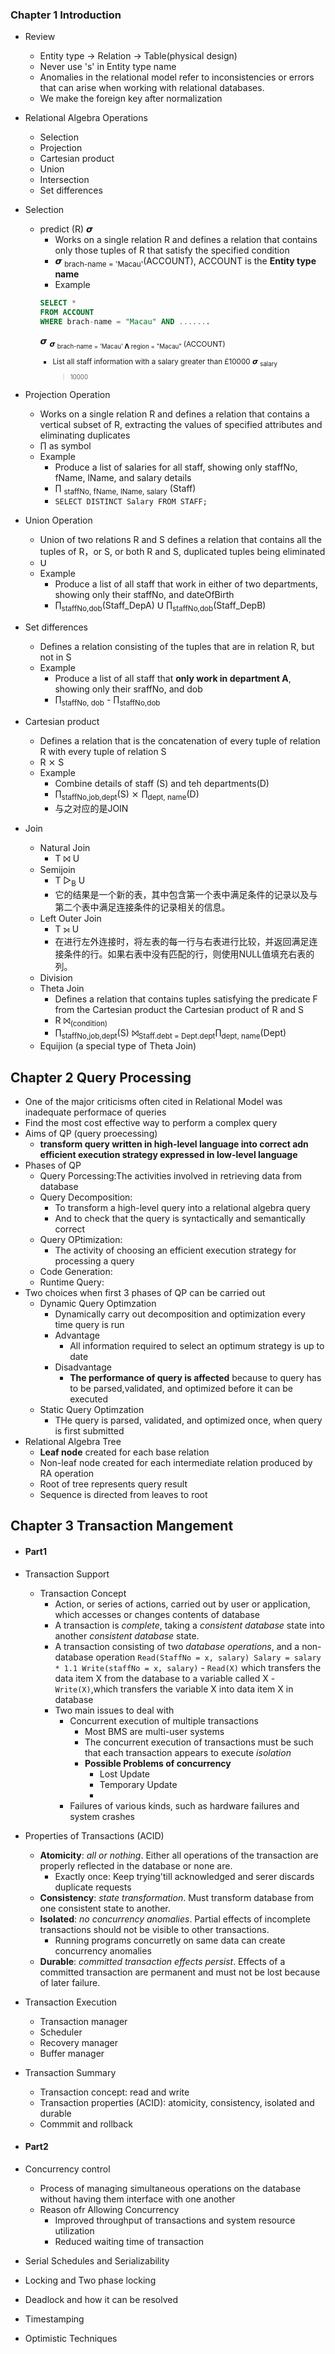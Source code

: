 ### Chapter 1 Introduction

- Review

  - Entity type -> Relation -> Table(physical design)
  - Never use 's' in Entity type name
  - Anomalies in the relational model refer to inconsistencies or errors that
    can arise when working with relational databases.
  - We make the foreign key after normalization

- Relational Algebra Operations
  - Selection
  - Projection
  - Cartesian product
  - Union
  - Intersection
  - Set differences
- Selection

  - predict (R) 𝞼
    - Works on a single relation R and defines a relation that contains only
      those tuples of R that satisfy the specified condition
    - 𝞼 <sub>brach-name = 'Macau'</sub>(ACCOUNT), ACCOUNT is the **Entity type
      name**
    - Example
    ```sql
    SELECT *
    FROM ACCOUNT
    WHERE brach-name = "Macau" AND .......
    ```
    𝞼 <sub>𝞼 <sub>brach-name = 'Macau' 𝝠 region = "Macau" </sub> (ACCOUNT)
    - List all staff information with a salary greater than £10000 𝞼 <sub>salary
      > 10000</sub>

- Projection Operation

  - Works on a single relation R and defines a relation that contains a vertical
    subset of R, extracting the values of specified attributes and eliminating
    duplicates
  - ∏ as symbol
  - Example
    - Produce a list of salaries for all staff, showing only staffNo, fName,
      lName, and salary details
    - ∏ <sub>staffNo, fName, lName, salary</sub> (Staff)
    - `SELECT DISTINCT Salary FROM STAFF;`

- Union Operation

  - Union of two relations R and S defines a relation that contains all the
    tuples of R，or S, or both R and S, duplicated tuples being eliminated
  - 𝖴
  - Example
    - Produce a list of all staff that work in either of two departments,
      showing only their staffNo, and dateOfBirth
    - ∏<sub>staffNo,dob</sub>(Staff_DepA) 𝖴 ∏<sub>staffNo,dob</sub>(Staff_DepB)

- Set differences

  - Defines a relation consisting of the tuples that are in relation R, but not
    in S
  - Example
    - Produce a list of all staff that **only work in department A**, showing
      only their sraffNo, and dob
    - ∏<sub>staffNo, dob</sub> - ∏<sub>staffNo,dob</sub>

- Cartesian product
  - Defines a relation that is the concatenation of every tuple of relation R
    with every tuple of relation S
  - R ⨯ S
  - Example
    - Combine details of staff (S) and teh departments(D)
    - ∏<sub>staffNo,job,dept</sub>(S) ⨯ ∏<sub>dept, name</sub>(D)
    - 与之对应的是JOIN
- Join
  - Natural Join
    - T ⨝ U
  - Semijoin
    - T ▷<sub>B</sub> U
    - 它的结果是一个新的表，其中包含第一个表中满足条件的记录以及与第二个表中满足连接条件的记录相关的信息。
  - Left Outer Join
    - T ⟕ U
    - 在进行左外连接时，将左表的每一行与右表进行比较，并返回满足连接条件的行。如果右表中没有匹配的行，则使用NULL值填充右表的列。
  - Division
  - Theta Join
    - Defines a relation that contains tuples satisfying the predicate F from
      the Cartesian product the Cartesian product of R and S
    - R ⨝<sub>(condition)</sub>
    - ∏<sub>staffNo,job,dept</sub>(S) ⨝<sub>Staff.debt =
      Dept.dept</sub>∏<sub>dept, name</sub>(Dept)
  - Equijion (a special type of Theta Join)

## Chapter 2 Query Processing

- One of the major criticisms often cited in Relational Model was inadequate
  performace of queries
- Find the most cost effective way to perform a complex query
- Aims of QP (query proecessing)
  - **transform query written in high-level language into correct adn efficient
    execution strategy expressed in low-level language**
- Phases of QP
  - Query Porcessing:The activities involved in retrieving data from database
  - Query Decomposition:
    - To transform a high-level query into a relational algebra query
    - And to check that the query is syntactically and semantically correct
  - Query OPtimization:
    - The activity of choosing an efficient execution strategy for processing a
      query
  - Code Generation:
  - Runtime Query:
- Two choices when first 3 phases of QP can be carried out
  - Dynamic Query Optimzation
    - Dynamically carry out decomposition and optimization every time query is
      run
    - Advantage
      - All information required to select an optimum strategy is up to date
    - Disadvantage
      - **The performance of query is affected** because to query has to be
        parsed,validated, and optimized before it can be executed
  - Static Query Optimzation
    - THe query is parsed, validated, and optimized once, when query is first
      submitted
- Relational Algebra Tree
  - **Leaf node** created for each base relation
  - Non-leaf node created for each intermediate relation produced by RA
    operation
  - Root of tree represents query result
  - Sequence is directed from leaves to root

## Chapter 3 Transaction Mangement

- #### Part1
- Transaction Support

  - Transaction Concept
    - Action, or series of actions, carried out by user or application, which
      accesses or changes contents of database
    - A transaction is _complete_, taking a _consistent database_ state into
      another _consistent database_ state.
    - A transaction consisting of two _database operations_, and a non-database
      operation
      `Read(StaffNo = x, salary) Salary = salary * 1.1 Write(staffNo = x, salary)` -
      `Read(X)` which transfers the data item X from the database to a variable
      called X - `Write(X)`,which transfers the variable X into data item X in
      database
    - Two main issues to deal with
      - Concurrent execution of multiple transactions
        - Most BMS are multi-user systems
        - The concurrent execution of transactions must be such that each
          transaction appears to execute _isolation_
        - **Possible Problems of concurrency**
          - Lost Update
          - Temporary Update
          -
      - Failures of various kinds, such as hardware failures and system crashes

- Properties of Transactions (ACID)

  - **Atomicity**: _all or nothing_. Either all operations of the transaction
    are properly reflected in the database or none are.
    - Exactly once: Keep trying'till acknowledged and serer discards duplicate
      requests
  - **Consistency**: _state transformation_. Must transform database from one
    consistent state to another.
  - **Isolated**: _no concurrency anomalies_. Partial effects of incomplete
    transactions should not be visible to other transactions.
    - Running programs concurretly on same data can create concurrency anomalies
  - **Durable**: _committed transaction effects persist_. Effects of a committed
    transaction are permanent and must not be lost because of later failure.

- Transaction Execution
  - Transaction manager
  - Scheduler
  - Recovery manager
  - Buffer manager
- Transaction Summary

  - Transaction concept: read and write
  - Transaction properties (ACID): atomicity, consistency, isolated and durable
  - Commmit and rollback

- #### Part2

- Concurrency control
  - Process of managing simultaneous operations on the database without having
    them interface with one another
  - Reason ofr Allowing Concurrency
    - Improved throughput of transactions and system resource utilization
    - Reduced waiting time of transaction
- Serial Schedules and Serializability
- Locking and Two phase locking
- Deadlock and how it can be resolved
- Timestamping
- Optimistic Techniques
